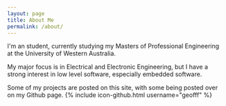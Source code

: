```yaml
---
layout: page
title: About Me
permalink: /about/
---
```

I'm an student, currently studying my Masters of Professional Engineering at the University of Western Australia.


My major focus is in Electrical and Electronic Engineering, but I have a strong interest in low level software, especially embedded software. 

Some of my projects are posted on this site, with some being posted over on my Github page. {% include icon-github.html username="geofff" %}

